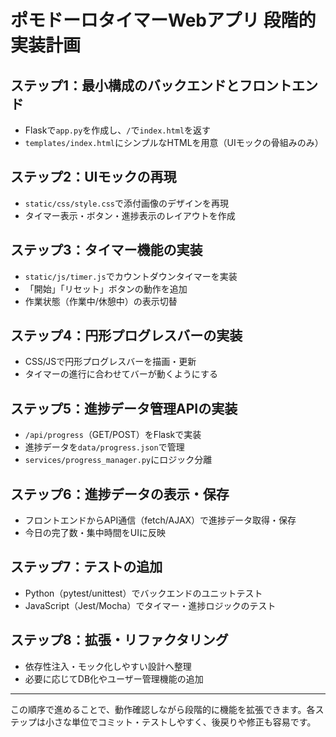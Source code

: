 # ポモドーロタイマーWebアプリ 段階的実装計画

## ステップ1：最小構成のバックエンドとフロントエンド
- Flaskで`app.py`を作成し、`/`で`index.html`を返す
- `templates/index.html`にシンプルなHTMLを用意（UIモックの骨組みのみ）

## ステップ2：UIモックの再現
- `static/css/style.css`で添付画像のデザインを再現
- タイマー表示・ボタン・進捗表示のレイアウトを作成

## ステップ3：タイマー機能の実装
- `static/js/timer.js`でカウントダウンタイマーを実装
- 「開始」「リセット」ボタンの動作を追加
- 作業状態（作業中/休憩中）の表示切替

## ステップ4：円形プログレスバーの実装
- CSS/JSで円形プログレスバーを描画・更新
- タイマーの進行に合わせてバーが動くようにする

## ステップ5：進捗データ管理APIの実装
- `/api/progress`（GET/POST）をFlaskで実装
- 進捗データを`data/progress.json`で管理
- `services/progress_manager.py`にロジック分離

## ステップ6：進捗データの表示・保存
- フロントエンドからAPI通信（fetch/AJAX）で進捗データ取得・保存
- 今日の完了数・集中時間をUIに反映

## ステップ7：テストの追加
- Python（pytest/unittest）でバックエンドのユニットテスト
- JavaScript（Jest/Mocha）でタイマー・進捗ロジックのテスト

## ステップ8：拡張・リファクタリング
- 依存性注入・モック化しやすい設計へ整理
- 必要に応じてDB化やユーザー管理機能の追加

---

この順序で進めることで、動作確認しながら段階的に機能を拡張できます。各ステップは小さな単位でコミット・テストしやすく、後戻りや修正も容易です。
